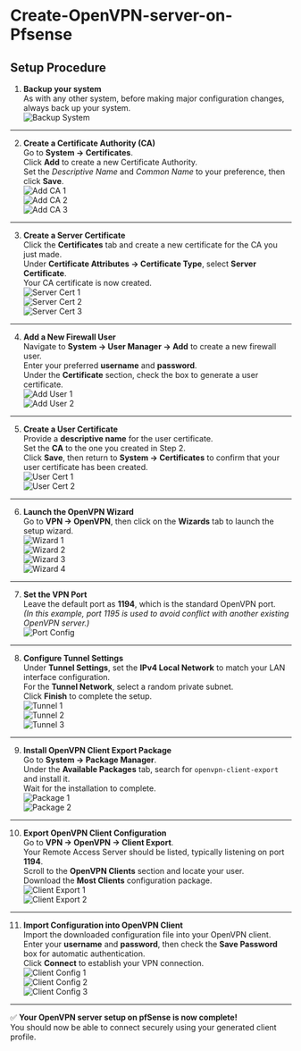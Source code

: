 # Create-OpenVPN-server-on-Pfsense

## Setup Procedure

1. **Backup your system**  
   As with any other system, before making major configuration changes, always back up your system.  
   ![Backup System](https://ibb.co/svLNLNhk)

---

2. **Create a Certificate Authority (CA)**  
   Go to **System → Certificates**.  
   Click **Add** to create a new Certificate Authority.  
   Set the *Descriptive Name* and *Common Name* to your preference, then click **Save**.  
   ![Add CA 1](https://ibb.co/6cRyHmq4)  
   ![Add CA 2](https://ibb.co/HTZpJb0r)  
   ![Add CA 3](https://ibb.co/S9tL3Xf)

---

3. **Create a Server Certificate**  
   Click the **Certificates** tab and create a new certificate for the CA you just made.  
   Under **Certificate Attributes → Certificate Type**, select **Server Certificate**.  
   Your CA certificate is now created.  
   ![Server Cert 1](https://ibb.co/ZzGw0jJd)  
   ![Server Cert 2](https://ibb.co/DPc7dxHz)  
   ![Server Cert 3](https://ibb.co/PZ2cy5rr)

---

4. **Add a New Firewall User**  
   Navigate to **System → User Manager → Add** to create a new firewall user.  
   Enter your preferred **username** and **password**.  
   Under the **Certificate** section, check the box to generate a user certificate.  
   ![Add User 1](https://ibb.co/8ndbGvYw)  
   ![Add User 2](https://ibb.co/JjPFFyvk)

---

5. **Create a User Certificate**  
   Provide a **descriptive name** for the user certificate.  
   Set the **CA** to the one you created in Step 2.  
   Click **Save**, then return to **System → Certificates** to confirm that your user certificate has been created.  
   ![User Cert 1](https://ibb.co/ksxCP1wj)  
   ![User Cert 2](https://ibb.co/kndG48q)

---

6. **Launch the OpenVPN Wizard**  
   Go to **VPN → OpenVPN**, then click on the **Wizards** tab to launch the setup wizard.  
   ![Wizard 1](https://ibb.co/gbCHh6m5)  
   ![Wizard 2](https://ibb.co/Xr6vxVpX)  
   ![Wizard 3](https://ibb.co/WvWdp2mV)  
   ![Wizard 4](https://ibb.co/p6DXsdj9)

---

7. **Set the VPN Port**  
   Leave the default port as **1194**, which is the standard OpenVPN port.  
   *(In this example, port 1195 is used to avoid conflict with another existing OpenVPN server.)*  
   ![Port Config](https://ibb.co/7tSkp05F)

---

8. **Configure Tunnel Settings**  
   Under **Tunnel Settings**, set the **IPv4 Local Network** to match your LAN interface configuration.  
   For the **Tunnel Network**, select a random private subnet.  
   Click **Finish** to complete the setup.  
   ![Tunnel 1](https://ibb.co/HTfbDMD2)  
   ![Tunnel 2](https://ibb.co/HTsGKBQd)  
   ![Tunnel 3](https://ibb.co/9H8CrD3D)

---

9. **Install OpenVPN Client Export Package**  
   Go to **System → Package Manager**.  
   Under the **Available Packages** tab, search for `openvpn-client-export` and install it.  
   Wait for the installation to complete.  
   ![Package 1](https://ibb.co/R4G7WkYL)  
   ![Package 2](https://ibb.co/vCBwXfNp)

---

10. **Export OpenVPN Client Configuration**  
    Go to **VPN → OpenVPN → Client Export**.  
    Your Remote Access Server should be listed, typically listening on port **1194**.  
    Scroll to the **OpenVPN Clients** section and locate your user.  
    Download the **Most Clients** configuration package.  
    ![Client Export 1](https://ibb.co/35BPxFbk)  
    ![Client Export 2](https://ibb.co/9mZYjxVp)

---

11. **Import Configuration into OpenVPN Client**  
    Import the downloaded configuration file into your OpenVPN client.  
    Enter your **username** and **password**, then check the **Save Password** box for automatic authentication.  
    Click **Connect** to establish your VPN connection.  
    ![Client Config 1](https://ibb.co/RGyB5237)  
    ![Client Config 2](https://ibb.co/pvWrzk8H)  
    ![Client Config 3](https://ibb.co/ch5z1xkQ)

---

✅ **Your OpenVPN server setup on pfSense is now complete!**  
You should now be able to connect securely using your generated client profile.
